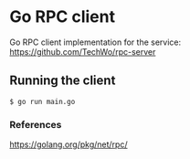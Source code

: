 # Go RPC client
Go RPC client implementation for the service: https://github.com/TechWo/rpc-server

## Running the client
```
$ go run main.go
```

### References
https://golang.org/pkg/net/rpc/
